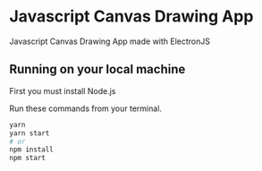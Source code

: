 # Javascript Canvas Drawing App

Javascript Canvas Drawing App made with ElectronJS

## Running on your local machine

First you must install Node.js

Run these commands from your terminal.

```bash
yarn
yarn start
# or
npm install
npm start
```
